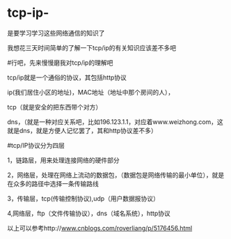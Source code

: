 # tcp-ip-


是要学习学习这些网络通信的知识了


我想花三天时间简单的了解一下tcp/ip的有关知识应该差不多吧

#行吧，先来慢慢磨我对tcp/ip的理解吧


tcp/ip就是一个通俗的协议，其包括http协议



ip(我们居住小区的地址)，MAC地址（地址中那个房间的人），



tcp（就是安全的把东西带个对方）


dns，（就是一种对应关系吧，比如196.123.1.1，对应着www.weizhong.com，这就是dns，就是方便人记忆罢了，其和http协议差不多）


#tcp/IP协议分为四层


1，链路层，用来处理连接网络的硬件部分




2，网络层，处理在网络上流动的数据包，（数据包是网络传输的最小单位），就是在众多的路径中选择一条传输路线




3，传输层，tcp(传输控制协议),udp（用户数据报协议）




4,网络层，ftp（文件传输协议），dns（域名系统），http协议


以上可以参考http://www.cnblogs.com/roverliang/p/5176456.html
